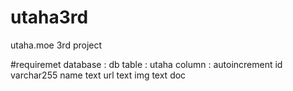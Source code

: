# utaha3rd
utaha.moe 3rd project 

#requiremet
database : db
table : utaha
column : autoincrement id
         varchar255 name
         text url
         text img
         text doc